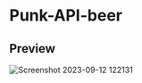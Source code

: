 # Punk-API-beer

## Preview
![Screenshot 2023-09-12 122131](https://github.com/yogesh-hack/Punk-API-beer/assets/83384315/265339b4-6e83-4194-8439-68c15f6b7945)
